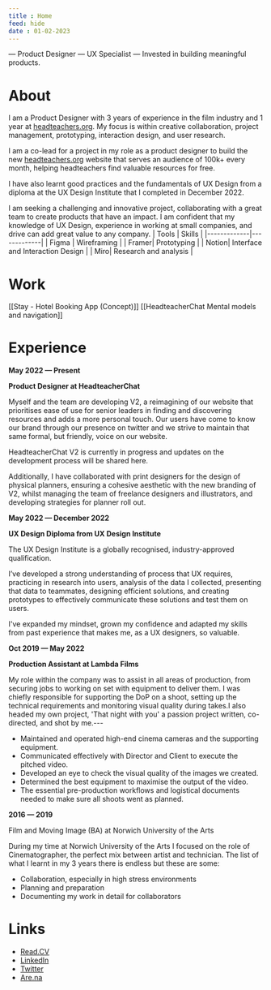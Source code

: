 ```yaml
---
title : Home
feed: hide
date : 01-02-2023
---
```


— Product Designer — UX Specialist — Invested in building meaningful products.

# About

I am a Product Designer with 3 years of experience in the film industry and 1 year at [headteachers.org](http://headteachers.org/). My focus is within creative collaboration, project management, prototyping, interaction design, and user research.

I am a co-lead for a project in my role as a product designer to build the new [headteachers.org](http://headteachers.org/) website that serves an audience of 100k+ every month, helping headteachers find valuable resources for free.

I have also learnt good practices and the fundamentals of UX Design from a diploma at the UX Design Institute that I completed in December 2022.

I am seeking a challenging and innovative project, collaborating with a great team to create products that have an impact. I am confident that my knowledge of UX Design, experience in working at small companies, and drive can add great value to any company.
| Tools        | Skills           |
|-------------|-------------| 
| Figma  | Wireframing  |
| Framer| Prototyping  |
| Notion| Interface and Interaction Design  |
| Miro| Research and analysis  |

# Work

[[Stay - Hotel Booking App (Concept)]]
[[HeadteacherChat Mental models and navigation]]


# Experience

**May 2022 — Present**

**Product Designer at HeadteacherChat**

Myself and the team are developing V2, a reimagining of our website that prioritises ease of use for senior leaders in finding and discovering resources and adds a more personal touch. Our users have come to know our brand through our presence on twitter and we strive to maintain that same formal, but friendly, voice on our website.

HeadteacherChat V2 is currently in progress and updates on the development process will be shared here.

Additionally, I have collaborated with print designers for the design of physical planners, ensuring a cohesive aesthetic with the new branding of V2, whilst managing the team of freelance designers and illustrators, and developing strategies for planner roll out.

**May 2022 — December 2022**

**UX Design Diploma from UX Design Institute**

The UX Design Institute is a globally recognised, industry-approved qualification.

I’ve developed a strong understanding of process that UX requires, practicing in research into users, analysis of the data I collected, presenting that data to teammates, designing efficient solutions, and creating prototypes to effectively communicate these solutions and test them on users.

I've expanded my mindset, grown my confidence and adapted my skills from past experience that makes me, as a UX designers, so valuable.

**Oct 2019 — May 2022**

**Production Assistant at Lambda Films**

My role within the company was to assist in all areas of production, from securing jobs to working on set with equipment to deliver them. I was chiefly responsible for supporting the DoP on a shoot, setting up the technical requirements and monitoring visual quality during takes.I also headed my own project, 'That night with you' a passion project written, co-directed, and shot by me.---

- Maintained and operated high-end cinema cameras and the supporting equipment.
- Communicated effectively with Director and Client to execute the pitched video.
- Developed an eye to check the visual quality of the images we created.
- Determined the best equipment to maximise the output of the video.
- The essential pre-production workflows and logistical documents needed to make sure all shoots went as planned.

**2016 — 2019**

Film and Moving Image (BA) at Norwich University of the Arts

During my time at Norwich University of the Arts I focused on the role of Cinematographer, the perfect mix between artist and technician. The list of what I learnt in my 3 years there is endless but these are some:

- Collaboration, especially in high stress environments
- Planning and preparation
- Documenting my work in detail for collaborators

# Links
- [Read.CV](https://read.cv/jamco)
- [LinkedIn](http://www.linkedin.com/in/james-coy-designer)
- [Twitter](https://twitter.com/its_james_coy)
- [Are.na](http://Are.na)
